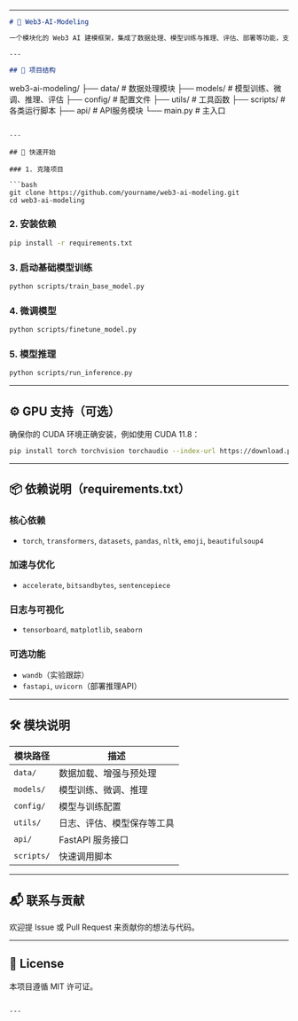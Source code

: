 
---

```markdown
# 🧠 Web3-AI-Modeling

一个模块化的 Web3 AI 建模框架，集成了数据处理、模型训练与推理、评估、部署等功能，支持 Transformer 架构与 FastAPI 部署。

---

## 📁 项目结构

```

web3-ai-modeling/
├── data/                   # 数据处理模块
├── models/                 # 模型训练、微调、推理、评估
├── config/                 # 配置文件
├── utils/                  # 工具函数
├── scripts/                # 各类运行脚本
├── api/                    # API服务模块
└── main.py                 # 主入口

````

---

## 🚀 快速开始

### 1. 克隆项目

```bash
git clone https://github.com/yourname/web3-ai-modeling.git
cd web3-ai-modeling
````

### 2. 安装依赖

```bash
pip install -r requirements.txt
```

### 3. 启动基础模型训练

```bash
python scripts/train_base_model.py
```

### 4. 微调模型

```bash
python scripts/finetune_model.py
```

### 5. 模型推理

```bash
python scripts/run_inference.py
```

---

## ⚙️ GPU 支持（可选）

确保你的 CUDA 环境正确安装，例如使用 CUDA 11.8：

```bash
pip install torch torchvision torchaudio --index-url https://download.pytorch.org/whl/cu118
```

---

## 📦 依赖说明（requirements.txt）

### 核心依赖

* `torch`, `transformers`, `datasets`, `pandas`, `nltk`, `emoji`, `beautifulsoup4`

### 加速与优化

* `accelerate`, `bitsandbytes`, `sentencepiece`

### 日志与可视化

* `tensorboard`, `matplotlib`, `seaborn`

### 可选功能

* `wandb`（实验跟踪）
* `fastapi`, `uvicorn`（部署推理API）

---

## 🛠 模块说明

| 模块路径       | 描述            |
| ---------- | ------------- |
| `data/`    | 数据加载、增强与预处理   |
| `models/`  | 模型训练、微调、推理    |
| `config/`  | 模型与训练配置       |
| `utils/`   | 日志、评估、模型保存等工具 |
| `api/`     | FastAPI 服务接口  |
| `scripts/` | 快速调用脚本        |

---

## 📬 联系与贡献

欢迎提 Issue 或 Pull Request 来贡献你的想法与代码。

---

## 📄 License

本项目遵循 MIT 许可证。

```

---

```
